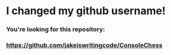 # I changed my github username!

### You're looking for this repository:
### https://github.com/jakeiswritingcode/ConsoleChess